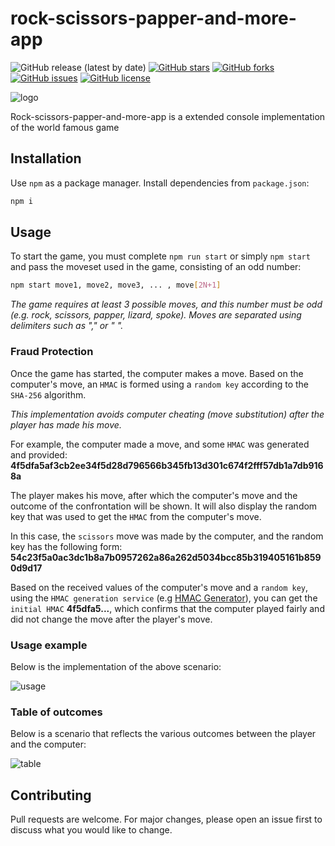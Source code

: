 # rock-scissors-papper-and-more-app

![GitHub release (latest by date)](https://img.shields.io/github/v/release/everman32/rock-scissors-papper-and-more-app) [![GitHub stars](https://img.shields.io/github/stars/everman32/rock-scissors-papper-and-more-app)](https://github.com/everman32/rock-scissors-papper-and-more-app/stargazers) [![GitHub forks](https://img.shields.io/github/forks/everman32/rock-scissors-papper-and-more-app)](https://github.com/everman32/rock-scissors-papper-and-more-app/network) [![GitHub issues](https://img.shields.io/github/issues/everman32/rock-scissors-papper-and-more-app)](https://github.com/everman32/rock-scissors-papper-and-more-app/issues) [![GitHub license](https://img.shields.io/github/license/everman32/rock-scissors-papper-and-more-app)](https://github.com/everman32/rock-scissors-papper-and-more-app)

![logo](https://i.ibb.co/3cJYj8J/output.png)

Rock-scissors-papper-and-more-app is a extended console implementation of the world famous game

## Installation
Use `npm` as a package manager. Install dependencies from `package.json`:
```bash
npm i
```

## Usage
To start the game, you must complete `npm run start` or simply `npm start` and pass the moveset used in the game, consisting of an odd number:
```bash
npm start move1, move2, move3, ... , move[2N+1]
```
*The game requires at least 3 possible moves, and this number must be odd (e.g. rock, scissors, papper, lizard, spoke). Moves are separated using delimiters such as "," or " ".*

### Fraud Protection
Once the game has started, the computer makes a move. Based on the computer's move, an `HMAC` is formed using a `random key` according to the `SHA-256` algorithm.

*This implementation avoids computer cheating (move substitution) after the player has made his move.*

For example, the computer made a move, and some `HMAC` was generated and provided: **4f5dfa5af3cb2ee34f5d28d796566b345fb13d301c674f2fff57db1a7db9168a**

The player makes his move, after which the computer's move and the outcome of the confrontation will be shown. It will also display the random key that was used to get the `HMAC` from the computer's move.

In this case, the `scissors` move was made by the computer, and the random key has the following form:
**54c23f5a0ac3dc1b8a7b0957262a86a262d5034bcc85b319405161b8590d9d17**

Based on the received values of the computer's move and a `random key`, using the `HMAC generation service` (e.g [HMAC Generator](https://codebeautify.org/hmac-generator)), you can get the `initial HMAC` **4f5dfa5...**, which confirms that the computer played fairly and did not change the move after the player's move.

### Usage example
Below is the implementation of the above scenario:

![usage](https://i.ibb.co/pZHDqGX/output.png)

### Table of outcomes
Below is a scenario that reflects the various outcomes between the player and the computer:

![table](https://i.ibb.co/b6JwhVX/output.png)

## Contributing
Pull requests are welcome. For major changes, please open an issue first to discuss what you would like to change.